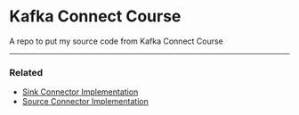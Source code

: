 # Kafka Connect Course

A repo to put my source code from Kafka Connect Course

---

### Related

- [Sink Connector Implementation](https://github.com/gustavo-flor/kafka-connect-file-stream)
- [Source Connector Implementation](https://github.com/gustavo-flor/kafka-connect-wikimedia-stream)
